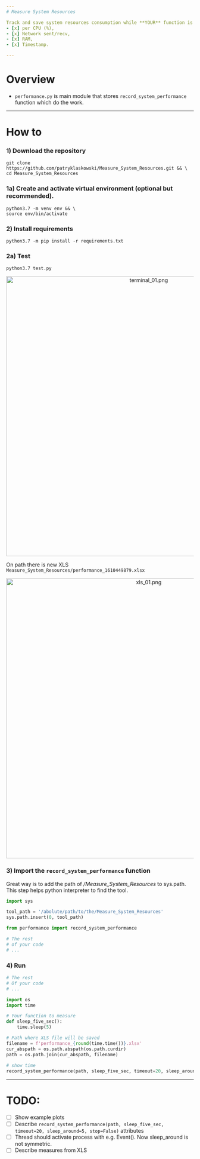 ```yaml
---
# Measure System Resources

Track and save system resources consumption while **YOUR** function is running.
- [x] per CPU (%),
- [x] Network sent/recv,
- [x] RAM,
- [x] Timestamp.

---
```

# Overview

- ```performance.py``` is main module that stores ```record_system_performance``` function which do the work.

---

# How to

### 1) Download the repository
```
git clone https://github.com/patryklaskowski/Measure_System_Resources.git && \
cd Measure_System_Resources
```

### 1a) Create and activate virtual environment (optional but recommended).
```
python3.7 -m venv env && \
source env/bin/activate
```

### 2) Install requirements
```
python3.7 -m pip install -r requirements.txt
```

### 2a) Test
```
python3.7 test.py
```

<p align="center"><img width="750" src="https://github.com/patryklaskowski/Measure_System_Resources/blob/main/images/terminal_01.png?raw=true" alt="terminal_01.png"></p>

On path there is new XLS `Measure_System_Resources/performance_1610449879.xlsx`

<p align="center"><img width="750" src="https://github.com/patryklaskowski/Measure_System_Resources/blob/main/images/xls_01.png?raw=true" alt="xls_01.png"></p>

### 3) Import the ```record_system_performance``` function
Great way is to add the path of */Measure_System_Resources* to sys.path. This step helps python interpreter to find the tool.

```python
import sys

tool_path = '/abolute/path/to/the/Measure_System_Resources'
sys.path.insert(0, tool_path)

from performance import record_system_performance

# The rest
# of your code
# ...
```

### 4) Run

```python
# The rest
# Of your code
# ...

import os
import time

# Your function to measure
def sleep_five_sec():
    time.sleep(5)

# Path where XLS file will be saved
filename = f'performance_{round(time.time())}.xlsx'
cur_abspath = os.path.abspath(os.path.curdir)
path = os.path.join(cur_abspath, filename)
    
# show time
record_system_performance(path, sleep_five_sec, timeout=20, sleep_around=5, stop=False)
```

---

# TODO:

- [ ] Show example plots
- [ ] Describe `record_system_performance(path, sleep_five_sec, timeout=20, sleep_around=5, stop=False)` attributes
- [ ] Thread should activate process with e.g. Event(). Now sleep_around is not symmetric.
- [ ] Describe measures from XLS
